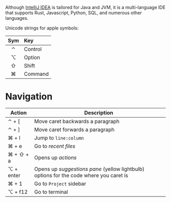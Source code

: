 Although [IntelliJ IDEA](https://www.jetbrains.com/idea/old/) is tailored for Java and JVM, it is a multi-language IDE
that supports Rust, Javascript, Python, SQL, and numerous other languages.

Unicode strings for apple symbols:

| Sym | Key         |
|:---:|:------------|
|  ⌃  | Control     |
|  ⌥  | Option      |
|  ⇧  | Shift       |
|  ⌘  | Command     |

# Navigation

| Action    | Description                                                                            |
|-----------|----------------------------------------------------------------------------------------|
| ⌃ + [     | Move caret backwards a paragraph                                                       |
| ⌃ + ]     | Move caret forwards a paragraph                                                        |
| ⌘ + l     | Jump to `line:column`                                                                  |
| ⌘ + e     | Go to _recent files_                                                                   |
| ⌘ + ⇧ + a | Opens up _actions_                                                                     |
| ⌥ + enter | Opens up _suggestions pane_ (yellow lightbulb) options for the code where you caret is |
| ⌘ + 1     | Go to `Project` sidebar                                                                |
| ⌥ + f12   | Go to terminal                                                                         |
